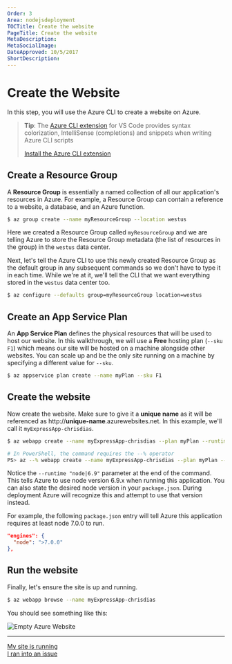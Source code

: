 ```yaml
---
Order: 3
Area: nodejsdeployment
TOCTitle: Create the website
PageTitle: Create the website
MetaDescription:
MetaSocialImage:
DateApproved: 10/5/2017
ShortDescription:
---
```

# Create the Website

In this step, you will use the Azure CLI to create a website on Azure.

> **Tip**: The [Azure CLI extension](https://marketplace.visualstudio.com/items?itemName=ms-vscode.azurecli) for VS Code provides syntax colorization, IntelliSense (completions) and snippets when writing Azure CLI scripts
>
> <a class="tutorial-install-extension-btn" href="vscode:extension/ms-vscode.azurecli">Install the Azure CLI extension</a>

## Create a Resource Group

A **Resource Group** is essentially a named collection of all our application's resources in Azure. For example, a Resource Group can contain a reference to a website, a database, and an Azure function.

```bash
$ az group create --name myResourceGroup --location westus
```

Here we created a Resource Group called `myResourceGroup` and we are telling Azure to store the Resource Group metadata (the list of resources in the group) in the `westus` data center.

Next, let's tell the Azure CLI to use this newly created Resource Group as the default group in any subsequent commands so we don't have to type it in each time. While we're at it, we'll tell the CLI that we want everything stored in the `westus` data center too.

```bash
$ az configure --defaults group=myResourceGroup location=westus
```

## Create an App Service Plan

An **App Service Plan** defines the physical resources that will be used to host our website. In this walkthrough, we will use a **Free** hosting plan (`--sku F1`) which means our site will be hosted on a machine alongside other websites. You can scale up and be the only site running on a machine by specifying a different value for `--sku`.

```bash
$ az appservice plan create --name myPlan --sku F1
```

## Create the website

Now create the website. Make sure to give it a **unique name** as it will be referenced as http://**unique-name**.azurewebsites.net. In this example, we'll call it `myExpressApp-chrisdias`.

```bash
$ az webapp create --name myExpressApp-chrisdias --plan myPlan --runtime "node|6.9"

# In PowerShell, the command requires the --% operator
PS> az --% webapp create --name myExpressApp-chrisdias --plan myPlan --runtime "node|6.9"
```


Notice the `--runtime "node|6.9"` parameter at the end of the command. This tells Azure to use node version 6.9.x when running this application. You can also state the desired node version in your `package.json`. During deployment Azure will recognize this and attempt to use that version instead.

For example, the following `package.json` entry will tell Azure this application requires at least node 7.0.0 to run.

``` json
"engines": {
  "node": ">7.0.0"
},
```

## Run the website

Finally, let's ensure the site is up and running.

```bash
$ az webapp browse --name myExpressApp-chrisdias
```

You should see something like this:

![Empty Azure Website](../images/nodejs-deployment/emptyazuresite.png)

----

<a class="tutorial-next-btn" href="/tutorials/nodejs-deployment/deploy-website">My site is running</a>  
<a class="tutorial-feedback-btn" onclick="reportIssue('node-deployment', 'create-website')" href="javascript:void(0)">I ran into an issue</a>

